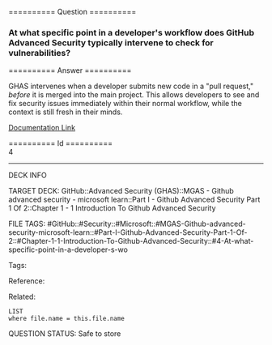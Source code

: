 ========== Question ==========  

### At what specific point in a developer's workflow does GitHub Advanced Security typically intervene to check for vulnerabilities?  

========== Answer ==========  

GHAS intervenes when a developer submits new code in a "pull request," _before_ it is merged into the main project. This allows developers to see and fix security issues immediately within their normal workflow, while the context is still fresh in their minds.

[Documentation Link](https://learn.microsoft.com/en-us/training/modules/introduction-github-advanced-security/4-respond-to-security-alerts)

========== Id ==========  
4

---

DECK INFO

TARGET DECK: GitHub::Advanced Security (GHAS)::MGAS - Github advanced security - microsoft learn::Part I - Github Advanced Security Part 1 Of 2::Chapter 1 - 1 Introduction To Github Advanced Security

FILE TAGS: #GitHub::#Security::#Microsoft::#MGAS-Github-advanced-security-microsoft-learn::#Part-I-Github-Advanced-Security-Part-1-Of-2::#Chapter-1-1-Introduction-To-Github-Advanced-Security::#4-At-what-specific-point-in-a-developer-s-wo

Tags:

Reference:

Related:

```dataview
LIST
where file.name = this.file.name
```

QUESTION STATUS: Safe to store
